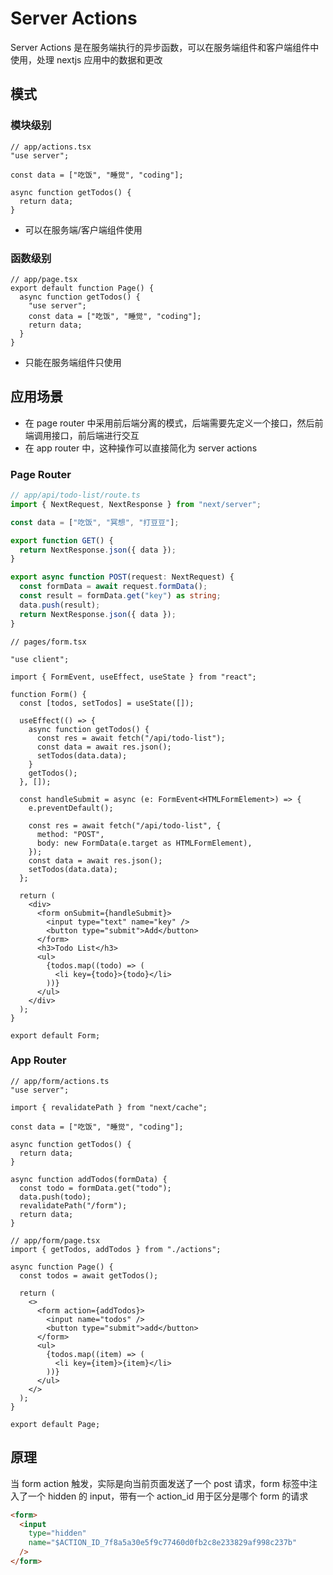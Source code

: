 # Server Actions

Server Actions 是在服务端执行的异步函数，可以在服务端组件和客户端组件中使用，处理 nextjs 应用中的数据和更改

## 模式

### 模块级别

```tsx
// app/actions.tsx
"use server";

const data = ["吃饭", "睡觉", "coding"];

async function getTodos() {
  return data;
}
```

- 可以在服务端/客户端组件使用

### 函数级别

```tsx
// app/page.tsx
export default function Page() {
  async function getTodos() {
    "use server";
    const data = ["吃饭", "睡觉", "coding"];
    return data;
  }
}
```

- 只能在服务端组件只使用

## 应用场景

- 在 page router 中采用前后端分离的模式，后端需要先定义一个接口，然后前端调用接口，前后端进行交互
- 在 app router 中，这种操作可以直接简化为 server actions

### Page Router

```ts
// app/api/todo-list/route.ts
import { NextRequest, NextResponse } from "next/server";

const data = ["吃饭", "冥想", "打豆豆"];

export function GET() {
  return NextResponse.json({ data });
}

export async function POST(request: NextRequest) {
  const formData = await request.formData();
  const result = formData.get("key") as string;
  data.push(result);
  return NextResponse.json({ data });
}
```

```tsx
// pages/form.tsx

"use client";

import { FormEvent, useEffect, useState } from "react";

function Form() {
  const [todos, setTodos] = useState([]);

  useEffect(() => {
    async function getTodos() {
      const res = await fetch("/api/todo-list");
      const data = await res.json();
      setTodos(data.data);
    }
    getTodos();
  }, []);

  const handleSubmit = async (e: FormEvent<HTMLFormElement>) => {
    e.preventDefault();

    const res = await fetch("/api/todo-list", {
      method: "POST",
      body: new FormData(e.target as HTMLFormElement),
    });
    const data = await res.json();
    setTodos(data.data);
  };

  return (
    <div>
      <form onSubmit={handleSubmit}>
        <input type="text" name="key" />
        <button type="submit">Add</button>
      </form>
      <h3>Todo List</h3>
      <ul>
        {todos.map((todo) => (
          <li key={todo}>{todo}</li>
        ))}
      </ul>
    </div>
  );
}

export default Form;
```

### App Router

```tsx
// app/form/actions.ts
"use server";

import { revalidatePath } from "next/cache";

const data = ["吃饭", "睡觉", "coding"];

async function getTodos() {
  return data;
}

async function addTodos(formData) {
  const todo = formData.get("todo");
  data.push(todo);
  revalidatePath("/form");
  return data;
}
```

```tsx
// app/form/page.tsx
import { getTodos, addTodos } from "./actions";

async function Page() {
  const todos = await getTodos();

  return (
    <>
      <form action={addTodos}>
        <input name="todos" />
        <button type="submit">add</button>
      </form>
      <ul>
        {todos.map((item) => (
          <li key={item}>{item}</li>
        ))}
      </ul>
    </>
  );
}

export default Page;
```

## 原理

当 form action 触发，实际是向当前页面发送了一个 post 请求，form 标签中注入了一个 hidden 的 input，带有一个 action_id 用于区分是哪个 form 的请求

```html
<form>
  <input
    type="hidden"
    name="$ACTION_ID_7f8a5a30e5f9c77460d0fb2c8e233829af998c237b"
  />
</form>
```
